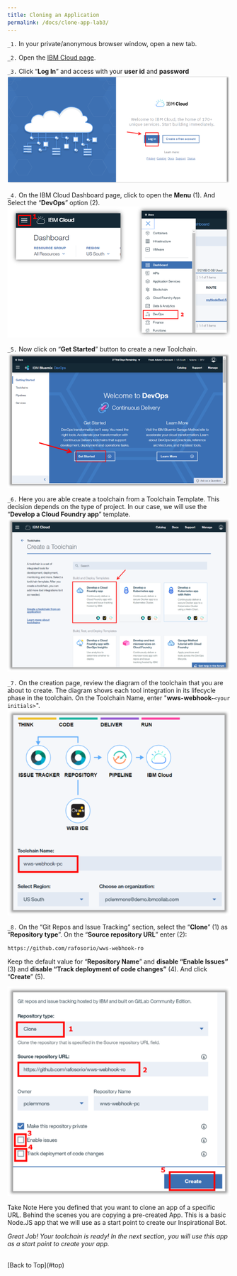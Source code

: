 ```yaml
---
title: Cloning an Application
permalink: /docs/clone-app-lab3/
---
```


<a name="top"/>

`_1.` In your private/anonymous browser window, open a new tab.

`_2.` Open the <a href="https://console.bluemix.net/" target="blank" >IBM Cloud page</a>.

`_3.` Click “**Log In**” and access with your **user id** and **password**
![login ibm cloud](../images/lab1/login-ibm-cloud.png)

`_4.` On the IBM Cloud Dashboard page, click to open the **Menu** (1). And Select the “**DevOps**” option (2).
![opening devOps](../images/lab1/devops-menu.png)

`_5.` Now click on “**Get Started**” button to create a new Toolchain.
![new toolchain](../images/lab1/toolchain-getstarted.png)

`_6.` Here you are able create a toolchain from a Toolchain Template. This decision depends on the type of project. In our case, we will use the “**Develop a Cloud Foundry app**” template.
![Develop Cloud Foundry](../images/lab1/dev-cloud-foundry.png)

`_7.` On the creation page, review the diagram of the toolchain that you are about to create. The diagram shows each tool integration in its lifecycle phase in the toolchain. On the Toolchain Name, enter "**wws-webhook-**`<your initials>`".
![Toolchain Name](../images/lab2/toolchain-name.png)

`_8.` On the “Git Repos and Issue Tracking” section, select the “**Clone**” (1) as “**Repository type**”. On the “**Source repository URL**” enter (2):
```
https://github.com/rafosorio/wws-webhook-ro
```
Keep the default value for “**Repository Name**” and **disable “Enable Issues”** (3) and **disable “Track deployment of code changes”** (4).  And click “**Create**” (5).

![Git Repos](../images/lab2/git-repos.png)

<p>
<span class="label label-warning">Take Note</span>
Here you defined that you want to clone an app of a specific URL. Behind the scenes you are copying a pre-created App. This is a basic Node.JS app that we will use as a start point to create our Inspirational Bot.
</p>

*Great Job! Your toolchain is ready! In the next section, you will use this app as a start point to create your app.*

<br/>
[Back to Top](#top)  
